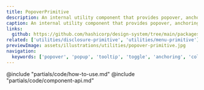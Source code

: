 ```yaml
---
title: PopoverPrimitive
description: An internal utility component that provides popover, anchoring, and collision detection functionalities.
caption: An internal utility component that provides popover, anchoring, and collision detection functionalities.
links:
  github: https://github.com/hashicorp/design-system/tree/main/packages/components/src/components/hds/popover-primitive
related: ['utilities/disclosure-primitive', 'utilities/menu-primitive']
previewImage: assets/illustrations/utilities/popover-primitive.jpg
navigation:
  keywords: ['popover', 'popup', 'tooltip', 'toggle', 'anchoring', 'collision', 'detection', 'bubble']
---
```


<section data-tab="Code">
  @include "partials/code/how-to-use.md"
  @include "partials/code/component-api.md"
</section>